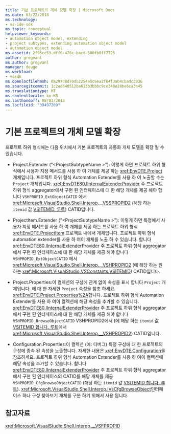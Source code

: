```yaml
---
title: 기본 프로젝트의 개체 모델 확장 | Microsoft Docs
ms.date: 03/22/2018
ms.technology:
- vs-ide-sdk
ms.topic: conceptual
helpviewer_keywords:
- automation object model, extending
- project subtypes, extending automation object model
- automation object model
ms.assetid: 2f95cc53-dff6-476c-bacd-500fb0ff7725
author: gregvanl
ms.author: gregvanl
manager: douge
ms.workload:
- vssdk
ms.openlocfilehash: 0a297d8d70db2254e5c6ea2f64f3ab4cbadc3936
ms.sourcegitcommit: 1c2ed640512ba613b3bbbc9ce348e28be6ca3e45
ms.translationtype: MT
ms.contentlocale: ko-KR
ms.lasthandoff: 08/03/2018
ms.locfileid: "39497209"
---
```

# <a name="extend-the-object-model-of-the-base-project"></a>기본 프로젝트의 개체 모델 확장

프로젝트 하위 형식에는 다음 위치에서 기본 프로젝트의 자동화 개체 모델을 확장 될 수 있습니다.

-   Project.Extender ("\<ProjectSubtypeName >"): 이렇게 하면 프로젝트 하위 형식에서 사용자 지정 메서드를 사용 하 여 개체를 제공 하는 <xref:EnvDTE.Project> 개체입니다. 프로젝트 하위 형식 Automation Extender를 사용 하 여 노출할 수는 `Project` 개체입니다. <xref:EnvDTE80.IInternalExtenderProvider> 주 프로젝트 하위 형식 aggregator에서 구현 된 인터페이스에 대 한 해당 개체를 제공 해야 합니다 `VSHPROPID_ExtObjectCATID` 에서 <xref:Microsoft.VisualStudio.Shell.Interop.__VSSPROPID2> (해당 하는 `itemid` 값 [VSITEMID. 루트](<xref:Microsoft.VisualStudio.VSConstants.VSITEMID#Microsoft_VisualStudio_VSConstants_VSITEMID_Root>)) CATID입니다.

-   ProjectItem.Extender ("\<ProjectSubtypeName >"): 이렇게 하면 특정에서 사용자 지정 메서드를 사용 하 여 개체를 제공 하는 프로젝트 하위 형식 <xref:EnvDTE.ProjectItem> 프로젝트 내에서 개체입니다. 프로젝트 하위 형식 automation extender를 사용 하 여이 개체를 노출 하 수 있습니다. 합니다 <xref:EnvDTE80.IInternalExtenderProvider> 주 프로젝트 하위 형식 aggregator에서 구현 된 인터페이스에 대 한 해당 개체를 제공 해야 합니다 `VSHPROPID_ExtObjectCATID` 에서 <xref:Microsoft.VisualStudio.Shell.Interop.__VSHPROPID2> (에 해당 하는 원하는 <xref:Microsoft.VisualStudio.VSConstants.VSITEMID>) CATID입니다.

-   Project.Properties:이 컬렉션의 구성에 관계 없이 속성을 표시 합니다 `Project` 개체입니다. 에 대 한 자세한 `Project` 속성을 참조 하세요. <xref:EnvDTE.Project.Properties%2A>합니다. 프로젝트 하위 형식 Automation Extender를 사용 하 여이 컬렉션에 해당 속성을 추가할 수 있습니다. <xref:EnvDTE80.IInternalExtenderProvider> 주 프로젝트 하위 형식 aggregator에서 구현 된 인터페이스에 대 한 해당 개체를 제공 해야 합니다 `VSHPROPID_BrowseObjectCATID` VSHPROPID2에서 (에 해당 하는 `itemid` 값 [VSITEMID 합니다. 루트](<xref:Microsoft.VisualStudio.VSConstants.VSITEMID#Microsoft_VisualStudio_VSConstants_VSITEMID_Root>)에서 <xref:Microsoft.VisualStudio.Shell.Interop.__VSHPROPID2>) CATID입니다.

-   Configuration.Properties:이 컬렉션 (예: 디버그) 특정 구성에 대 한 프로젝트의 구성에 종속 된 속성을 노출합니다. 자세한 내용은 <xref:EnvDTE.Configuration>을 참조하세요. 프로젝트 하위 형식 Automation Extender를 사용 하 여이 컬렉션에 해당 속성을 추가할 수 있습니다. 합니다 <xref:EnvDTE80.IInternalExtenderProvider> 주 프로젝트 하위 형식 aggregator에서 구현 된 인터페이스의 CATID를 해당 개체를 제공 `VSHPROPID_CfgBrowseObjectCATID` (해당 하는 `itemid` 값 [VSITEMID 합니다. 루트](<xref:Microsoft.VisualStudio.VSConstants.VSITEMID#Microsoft_VisualStudio_VSConstants_VSITEMID_Root>)). <xref:Microsoft.VisualStudio.Shell.Interop.IVsCfgBrowseObject>인터페이스 하나 구성 찾아보기 개체를 구분 하기 위해서 사용 됩니다.

## <a name="see-also"></a>참고자료

<xref:Microsoft.VisualStudio.Shell.Interop.__VSFPROPID>